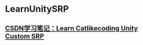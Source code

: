 # LearnUnitySRP
## [CSDN学习笔记：Learn Catlikecoding Unity Custom SRP](https://blog.csdn.net/Somobo/article/details/128427934?spm=1001.2014.3001.5502)
